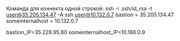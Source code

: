 Команда для коннекта одной строкой: ssh -i .ssh/id_rsa -t user@35.205.134.47 -A ssh user@10.132.0.7 bastion = 35.205.134.47 someinternalhost = 10.132.0.7

bastion_IP=35.228.95.80
someinternalhost_IP=10.166.0.9
